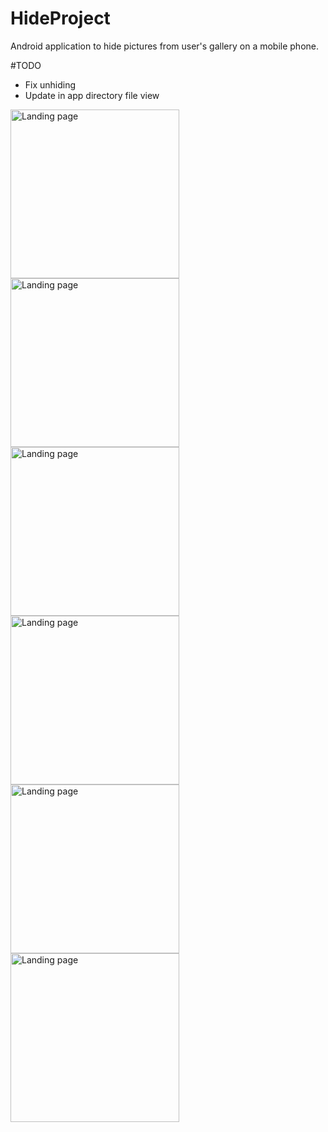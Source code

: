 # HideProject

Android application to hide pictures from user's gallery on a mobile phone.

#TODO 
- Fix unhiding
- Update in app directory file view

<img src="https://i.imgur.com/vvBGI46.png" alt="Landing page" height="270px"> <img src="https://i.imgur.com/zD3Fb2H.png" alt="Landing page" height="270px"> <img src="https://i.imgur.com/tTWlDni.png" alt="Landing page" height="270px"> <img src="https://i.imgur.com/YuJrinp.png" alt="Landing page" height="270px"> <img src="https://i.imgur.com/H1OMYYn.png" alt="Landing page" height="270px"> <img src="https://i.imgur.com/ltu5ca1.png" alt="Landing page" height="270px">







